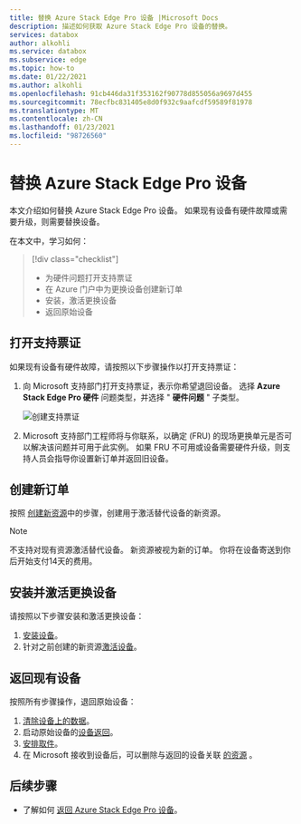 ```yaml
---
title: 替换 Azure Stack Edge Pro 设备 |Microsoft Docs
description: 描述如何获取 Azure Stack Edge Pro 设备的替换。
services: databox
author: alkohli
ms.service: databox
ms.subservice: edge
ms.topic: how-to
ms.date: 01/22/2021
ms.author: alkohli
ms.openlocfilehash: 91cb446da31f353162f90778d855056a9697d455
ms.sourcegitcommit: 78ecfbc831405e8d0f932c9aafcdf59589f81978
ms.translationtype: MT
ms.contentlocale: zh-CN
ms.lasthandoff: 01/23/2021
ms.locfileid: "98726560"
---
```

# <a name="replace-your-azure-stack-edge-pro-device"></a>替换 Azure Stack Edge Pro 设备

本文介绍如何替换 Azure Stack Edge Pro 设备。 如果现有设备有硬件故障或需要升级，则需要替换设备。 


在本文中，学习如何：

> [!div class="checklist"]
>
> * 为硬件问题打开支持票证
> * 在 Azure 门户中为更换设备创建新订单
> * 安装，激活更换设备
> * 返回原始设备

## <a name="open-a-support-ticket"></a>打开支持票证

如果现有设备有硬件故障，请按照以下步骤操作以打开支持票证：

1. 向 Microsoft 支持部门打开支持票证，表示你希望退回设备。 选择 **Azure Stack Edge Pro 硬件** 问题类型，并选择 " **硬件问题** " 子类型。  

    ![创建支持票证](media/azure-stack-edge-replace-device/open-support-ticket-1.png)  

2. Microsoft 支持部门工程师将与你联系，以确定 (FRU) 的现场更换单元是否可以解决该问题并可用于此实例。 如果 FRU 不可用或设备需要硬件升级，则支持人员会指导你设置新订单并返回旧设备。

## <a name="create-a-new-order"></a>创建新订单

按照 [创建新资源](azure-stack-edge-gpu-deploy-prep.md#create-a-new-resource)中的步骤，创建用于激活替代设备的新资源。

> [!NOTE]
> 不支持对现有资源激活替代设备。 新资源被视为新的订单。 你将在设备寄送到你后开始支付14天的费用。

## <a name="install-and-activate-the-replacement-device"></a>安装并激活更换设备

请按照以下步骤安装和激活更换设备：

1. [安装设备](azure-stack-edge-deploy-install.md)。
2. 针对之前创建的新资源[激活设备](azure-stack-edge-deploy-connect-setup-activate.md)。

## <a name="return-your-existing-device"></a>返回现有设备

按照所有步骤操作，退回原始设备：

1. [清除设备上的数据](azure-stack-edge-return-device.md#erase-data-from-the-device)。
2. 启动原始设备的[设备返回](azure-stack-edge-return-device.md#initiate-device-return)。
3. [安排取件](azure-stack-edge-return-device.md#schedule-a-pickup)。
4. 在 Microsoft 接收到设备后，可以删除与返回的设备关联 [的资源](azure-stack-edge-return-device.md#delete-the-resource) 。


## <a name="next-steps"></a>后续步骤

- 了解如何 [返回 Azure Stack Edge Pro 设备](azure-stack-edge-return-device.md)。
